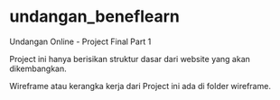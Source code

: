 # undangan_beneflearn

Undangan Online - Project Final Part 1

Project ini hanya berisikan struktur dasar dari website yang akan dikembangkan.

Wireframe atau kerangka kerja dari Project ini ada di folder wireframe.
